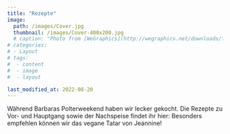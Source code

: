 ```yaml
---
title: "Rezepte"
image: 
  path: /images/Cover.jpg
  thumbnail: /images/Cover-400x200.jpg
  # caption: "Photo from [WeGraphics](http://wegraphics.net/downloads/free-ultimate-blurred-background-pack/)"
# categories:
# - Layout
# tags:
#  - content
#  - image
#  - layout

last_modified_at: 2022-08-20
---
```


Während Barbaras Polterweekend haben wir lecker gekocht. Die Rezepte zu Vor- und Hauptgang sowie der Nachspeise findet ihr hier:
Besonders empfehlen können wir das vegane Tatar von Jeannine! 
